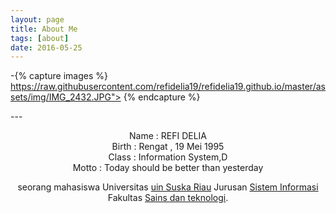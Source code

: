 ```yaml
---
layout: page
title: About Me
tags: [about]
date: 2016-05-25
---
```

-{% capture images %}
https://raw.githubusercontent.com/refidelia19/refidelia19.github.io/master/assets/img/IMG_2432.JPG">
{% endcapture %}

---<center>
Name          : REFI DELIA <br>
Birth         : Rengat , 19 Mei 1995 <br>
Class         : Information System,D <br>
Motto         : Today should be better than yesterday

seorang mahasiswa Universitas [uin Suska Riau](htpp://uin-suska.ac.id/) Jurusan [Sistem Informasi](http://sif.uin-suska.ac.id) Fakultas [Sains dan teknologi](http://fst.uin-suska.ac.id/). 
